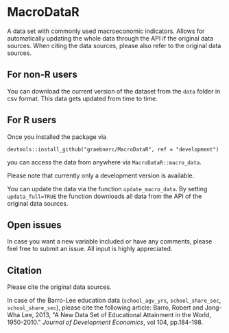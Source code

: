 # MacroDataR

A data set with commonly used macroeconomic indicators. Allows for automatically updating the whole data through the API if the original data sources.
When citing the data sources, please also refer to the original data sources.

## For non-R users
You can download the current version of the dataset from the `data` folder in csv format. This data gets updated from time to time. 

## For R users
Once you installed the package via

```
devtools::install_github("graebnerc/MacroDataR", ref = "development")
```

you can access the data from anywhere via `MacroDataR::macro_data`.

Please note that currently only a development version is available. 

You can update the data via the function `update_macro_data`. 
By setting `updata_full=TRUE` the function downloads all data from the API of the original data sources.

## Open issues

In case you want a new variable included or have any comments, please feel free to submit an issue.
All input is highly appreciated.

## Citation

Please cite the original data sources. 

In case of the Barro-Lee education data (`school_agv_yrs`, `school_share_sec`, `school_share_sec`), please cite the following article: 
Barro, Robert and Jong-Wha Lee, 2013, "A New Data Set of Educational Attainment in the World, 1950-2010." *Journal of Development Economics*, vol 104, pp.184-198.
